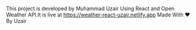 This project is developed by Muhammad Uzair Using React and Open Weather API.It is live at https://weather-react-uzair.netlify.app Made With :heart: By Uzair
